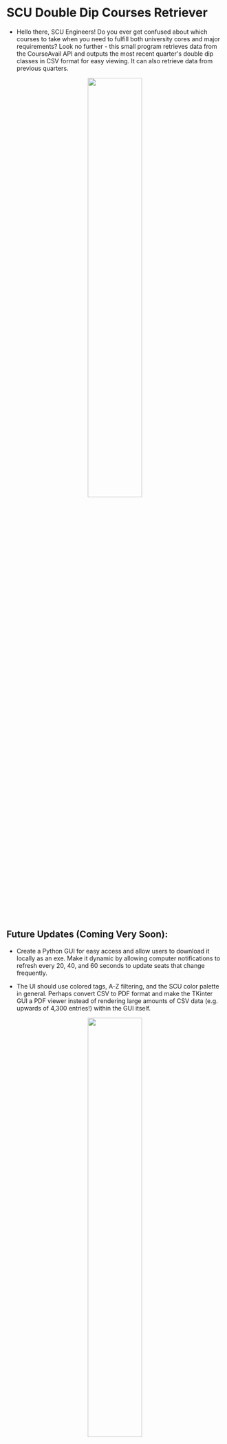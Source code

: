 # SCU Double Dip Courses Retriever

- Hello there, SCU Engineers! Do you ever get confused about which courses to take when you need to fulfill both university cores and major requirements? Look no further - this small program retrieves data from the CourseAvail API and outputs the most recent quarter's double dip classes in CSV format for easy viewing. It can also retrieve data from previous quarters.

<p align="center">
    <img width="50%" src="./images/csv-example.png">
</p>

## Future Updates (Coming Very Soon): 

- Create a Python GUI for easy access and allow users to download it locally as an exe. Make it dynamic by allowing computer notifications to refresh every 20, 40, and 60 seconds to update seats that change frequently.

- The UI should use colored tags, A-Z filtering, and the SCU color palette in general. Perhaps convert CSV to PDF format and make the TKinter GUI a PDF viewer instead of rendering large amounts of CSV data (e.g. upwards of 4,300 entries!) within the GUI itself.

<p align="center">
    <img width="50%" src="./images/gui-example.png">
</p>

## Credits:

- [Jason Vu](https://github.com/javab3ans): GUI Elements and Revisions

- [Walker Selby](https://github.com/walkerselby/): Author and Programmer of [original concept](https://github.com/walkerselby/SCU-Double-Dips)
